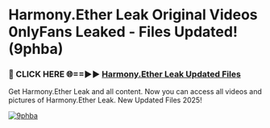 # Harmony.Ether Leak Original Videos 0nlyFans Leaked - Files Updated! (9phba)

<h3>🔴 CLICK HERE 🌐==►► <a href="https://tinyurl.com/x26r9saj" rel="nofollow">Harmony.Ether Leak Updated Files</a></h3>

Get Harmony.Ether Leak and all content. Now you can access all videos and pictures of Harmony.Ether Leak. New Updated Files 2025!

[![9phba](https://i.imgur.com/LkgZPqh.gif)](https://tinyurl.com/x26r9saj)
